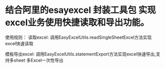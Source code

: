 # 结合阿里的esayexcel  封装工具包  实现excel业务使用快捷读取和导出功能。
使用规则：
读取excel:
       调用EasyExcelUtils.readSingleSheetExcel方法实现excel快速读取
              
模板导出excel:
       调用EasyExcelUtils.statementExport方法实现excel快速导出,支持多sheet 多Excel一次性导出
